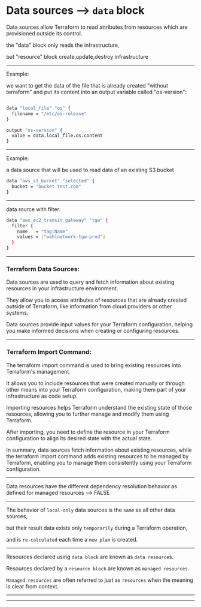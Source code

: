 


# Data sources    -->    `data` block


Data sources allow Terraform to read attributes from resources which are provisioned outside its control.



the "data" block only reads the infrastructure,

but "resource" block create,update,destroy infrastructure




__________________________________________________________________________________________


Example:

we want to get the data of the file that is already created "without terraform" and put its content into an output variable called "os-version":

```bash

data "local_file" "os" {
  filename = "/etc/os-release"
}

output "os-version" {
  value = data.local_file.os.content
}

```



__________________________________________________________________________________________


Example:


a data source that will be used to read data of an existing S3 bucket

```bash
data "aws_s3_bucket" "selected" {
  bucket = "bucket.test.com"
}
```



__________________________________________________________________________________________



data rource with filter:

```bash
data "aws_ec2_transit_gateway" "tgw" {
  filter {
    name   = "tag:Name"
    values = ["wahlnetwork-tgw-prod"]
  }
}
```



__________________________________________________________________________________________




### Terraform Data Sources:

Data sources are used to query and fetch information about existing resources in your infrastructure environment.

They allow you to access attributes of resources that are already created outside of Terraform, like information from cloud providers or other systems.

Data sources provide input values for your Terraform configuration, helping you make informed decisions when creating or configuring resources.



__________________________________________________________________________________________




### Terraform Import Command:

The terraform import command is used to bring existing resources into Terraform's management.

It allows you to include resources that were created manually or through other means into your Terraform configuration, making them part of your infrastructure as code setup.

Importing resources helps Terraform understand the existing state of those resources, allowing you to further manage and modify them using Terraform.

After importing, you need to define the resource in your Terraform configuration to align its desired state with the actual state.

In summary, data sources fetch information about existing resources, while the terraform import command adds existing resources to be managed by Terraform, enabling you to manage them consistently using your Terraform configuration.





__________________________________________________________________________________________


Data resources have the different dependency resolution behavior as defined for managed resources    -->    FALSE

__________________________________________________________________________________________

The behavior of `local-only` data sources is the `same` as all other data sources,

but their result data exists only `temporarily` during a Terraform operation,

and is `re-calculated` each time a `new plan` is created.

__________________________________________________________________________________________

Resources declared using `data block` are known as `data resource`s.

Resources declared by a `resource block` are known as `managed resources`.

`Managed resources` are often referred to just as `resources` when the meaning is clear from context.

__________________________________________________________________________________________




__________________________________________________________________________________________




